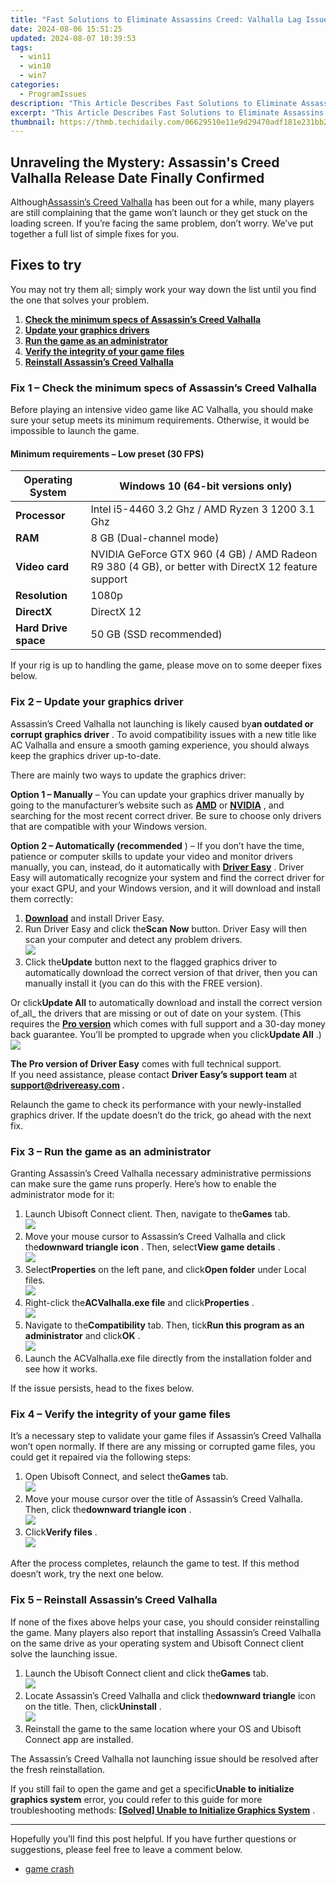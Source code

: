 ```yaml
---
title: "Fast Solutions to Eliminate Assassins Creed: Valhalla Lag Issues Quickly"
date: 2024-08-06 15:51:25
updated: 2024-08-07 10:39:53
tags:
  - win11
  - win10
  - win7
categories:
  - ProgramIssues
description: "This Article Describes Fast Solutions to Eliminate Assassins Creed: Valhalla Lag Issues Quickly"
excerpt: "This Article Describes Fast Solutions to Eliminate Assassins Creed: Valhalla Lag Issues Quickly"
thumbnail: https://thmb.techidaily.com/06629510e11e9d29470adf181e231bb23d34ab4b20d9291b76fb465837bc25f3.jpg
---
```


## Unraveling the Mystery: Assassin's Creed Valhalla Release Date Finally Confirmed

Although[Assassin’s Creed Valhalla](https://www.epicgames.com/store/en-US/p/assassins-creed-valhalla?epic%5Fcreator%5Fid=28725b529b5346a38a080b6a920aa97a&epic%5Fgame%5Fid=400347196e674de89c23cc2a7f2121db) has been out for a while, many players are still complaining that the game won’t launch or they get stuck on the loading screen. If you’re facing the same problem, don’t worry. We’ve put together a full list of simple fixes for you.

## Fixes to try

 You may not try them all; simply work your way down the list until you find the one that solves your problem.

1. **[Check the minimum specs of Assassin’s Creed Valhalla](https://tools.techidaily.com/drivereasy/download/)**
2. [**Update your graphics drivers**](https://tools.techidaily.com/drivereasy/download/)
3. [**Run the game as an administrator**](https://tools.techidaily.com/drivereasy/download/)
4. [**Verify the integrity of your game files**](https://tools.techidaily.com/drivereasy/download/)
5. **[Reinstall Assassin’s Creed Valhalla](https://tools.techidaily.com/drivereasy/download/)**

### Fix 1 – Check the minimum specs of Assassin’s Creed Valhalla

 Before playing an intensive video game like AC Valhalla, you should make sure your setup meets its minimum requirements. Otherwise, it would be impossible to launch the game.

#### Minimum requirements – Low preset (30 FPS)

| **Operating System** | Windows 10 (64-bit versions only)                                                                   |
| -------------------- | --------------------------------------------------------------------------------------------------- |
| **Processor**        | Intel i5-4460 3.2 Ghz / AMD Ryzen 3 1200 3.1 Ghz                                                    |
| **RAM**              | 8 GB (Dual-channel mode)                                                                            |
| **Video card**       | NVIDIA GeForce GTX 960 (4 GB) / AMD Radeon R9 380 (4 GB), or better with DirectX 12 feature support |
| **Resolution**       | 1080p                                                                                               |
| **DirectX**          | DirectX 12                                                                                          |
| **Hard Drive space** | 50 GB (SSD recommended)                                                                             |

 If your rig is up to handling the game, please move on to some deeper fixes below.

### Fix 2 – Update your graphics driver

 Assassin’s Creed Valhalla not launching is likely caused by**an outdated or corrupt graphics driver** . To avoid compatibility issues with a new title like AC Valhalla and ensure a smooth gaming experience, you should always keep the graphics driver up-to-date.

There are mainly two ways to update the graphics driver:

**Option 1 – Manually** – You can update your graphics driver manually by going to the manufacturer’s website such as **[AMD](https://www.amd.com/en/support)**  or **[NVIDIA](https://www.nvidia.com/Download/index.aspx)**  , and searching for the most recent correct driver. Be sure to choose only drivers that are compatible with your Windows version.

**Option 2 – Automatically (recommended** ) – If you don’t have the time, patience or computer skills to update your video and monitor drivers manually, you can, instead, do it automatically with **[Driver Easy](https://tools.techidaily.com/drivereasy/download/)**  . Driver Easy will automatically recognize your system and find the correct driver for your exact GPU, and your Windows version, and it will download and install them correctly:

1. **[Download](https://tools.techidaily.com/drivereasy/download/)**  and install Driver Easy.
2. Run Driver Easy and click the**Scan Now** button. Driver Easy will then scan your computer and detect any problem drivers.  
![](https://images.drivereasy.com/wp-content/uploads/2020/11/de-1-3.jpg)
3. Click the**Update** button next to the flagged graphics driver to automatically download the correct version of that driver, then you can manually install it (you can do this with the FREE version).  

 Or click**Update All** to automatically download and install the correct version of_all_ the drivers that are missing or out of date on your system. (This requires the **[Pro version](https://tools.techidaily.com/drivereasy/download/)**  which comes with full support and a 30-day money back guarantee. You’ll be prompted to upgrade when you click**Update All** .)  
![](https://images.drivereasy.com/wp-content/uploads/2020/11/de-2-4.jpg)

**The Pro version of Driver Easy** comes with full technical support.  
 If you need assistance, please contact **Driver Easy’s support team** at **[support@drivereasy.com](https://tools.techidaily.com/drivereasy/download/) .**

 Relaunch the game to check its performance with your newly-installed graphics driver. If the update doesn’t do the trick, go ahead with the next fix.

### Fix 3 – Run the game as an administrator

 Granting Assassin’s Creed Valhalla necessary administrative permissions can make sure the game runs properly. Here’s how to enable the administrator mode for it:

1. Launch Ubisoft Connect client. Then, navigate to the**Games** tab.  
![](https://images.drivereasy.com/wp-content/uploads/2020/11/1-1-3.jpg)
2. Move your mouse cursor to Assassin’s Creed Valhalla and click the**downward triangle icon** . Then, select**View game details** .  
![](https://images.drivereasy.com/wp-content/uploads/2020/11/1-2-3.jpg)
3. Select**Properties** on the left pane, and click**Open folder** under Local files.  
![](https://images.drivereasy.com/wp-content/uploads/2020/11/1-4-2.jpg)
4. Right-click the**ACValhalla.exe file** and click**Properties** .  
![](https://images.drivereasy.com/wp-content/uploads/2020/11/1-5.jpg)
5. Navigate to the**Compatibility** tab. Then, tick**Run this program as an administrator** and click**OK** .  
![](https://images.drivereasy.com/wp-content/uploads/2020/11/1-6-1.jpg)
6. Launch the ACValhalla.exe file directly from the installation folder and see how it works.

If the issue persists, head to the fixes below.

### Fix 4 – Verify the integrity of your game files

 It’s a necessary step to validate your game files if Assassin’s Creed Valhalla won’t open normally. If there are any missing or corrupted game files, you could get it repaired via the following steps:

1. Open Ubisoft Connect, and select the**Games** tab.  
![](https://images.drivereasy.com/wp-content/uploads/2020/11/1-1-4.jpg)
2. Move your mouse cursor over the title of Assassin’s Creed Valhalla. Then, click the**downward triangle icon** .  
![](https://images.drivereasy.com/wp-content/uploads/2020/11/3-1-3.jpg)
3. Click**Verify files** .  
![](https://images.drivereasy.com/wp-content/uploads/2020/11/3-2-2.jpg)

 After the process completes, relaunch the game to test. If this method doesn’t work, try the next one below.

### Fix 5 – Reinstall Assassin’s Creed Valhalla

 If none of the fixes above helps your case, you should consider reinstalling the game. Many players also report that installing Assassin’s Creed Valhalla on the same drive as your operating system and Ubisoft Connect client solve the launching issue.

1. Launch the Ubisoft Connect client and click the**Games** tab.  
![](https://images.drivereasy.com/wp-content/uploads/2020/11/1-1-5.jpg)
2. Locate Assassin’s Creed Valhalla and click the**downward triangle** icon on the title. Then, click**Uninstall** .  
![](https://images.drivereasy.com/wp-content/uploads/2020/11/6-1-2.jpg)
3. Reinstall the game to the same location where your OS and Ubisoft Connect app are installed.

 The Assassin’s Creed Valhalla not launching issue should be resolved after the fresh reinstallation.

 If you still fail to open the game and get a specific**Unable to initialize graphics system** error, you could refer to this guide for more troubleshooting methods: **[ \[Solved\] Unable to Initialize Graphics System](https://tools.techidaily.com/drivereasy/download/)**  .

---

 Hopefully you’ll find this post helpful. If you have further questions or suggestions, please feel free to leave a comment below.

* [game crash](https://tools.techidaily.com/drivereasy/download/)

<ins class="adsbygoogle"
     style="display:block"
     data-ad-format="autorelaxed"
     data-ad-client="ca-pub-7571918770474297"
     data-ad-slot="1223367746"></ins>



<ins class="adsbygoogle"
     style="display:block"
     data-ad-client="ca-pub-7571918770474297"
     data-ad-slot="8358498916"
     data-ad-format="auto"
     data-full-width-responsive="true"></ins>
